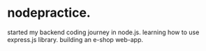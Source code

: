 # nodepractice.
started my backend coding journey in node.js.
learning how to use express.js library.
building an e-shop web-app. 

